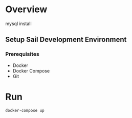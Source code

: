 # Overview

mysql install

## Setup Sail Development Environment

### Prerequisites

- Docker
- Docker Compose
- Git

# Run

```
docker-compose up
```

